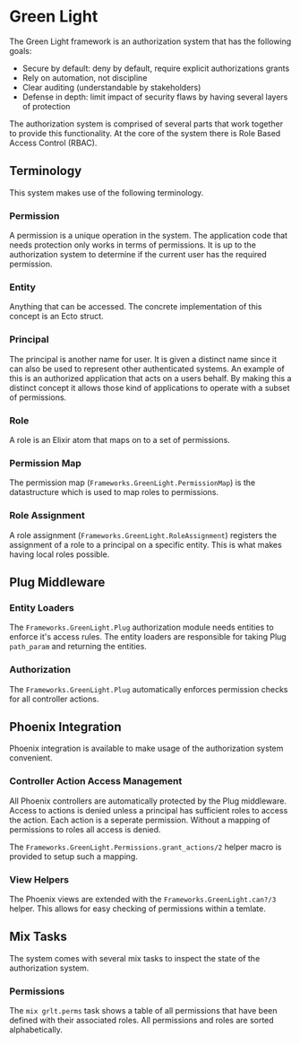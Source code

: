 # Green Light

The Green Light framework is an authorization system that has the following goals:

- Secure by default: deny by default, require explicit authorizations grants
- Rely on automation, not discipline
- Clear auditing (understandable by stakeholders)
- Defense in depth: limit impact of security flaws by having several layers of protection

The authorization system is comprised of several parts that work together to
provide this functionality. At the core of the system there is Role Based Access
Control (RBAC).

## Terminology

This system makes use of the following terminology.

### Permission

A permission is a unique operation in the system. The application code that
needs protection only works in terms of permissions. It is up to the
authorization system to determine if the current user has the required
permission.

### Entity

Anything that can be accessed. The concrete implementation of this concept is an Ecto struct.

### Principal

The principal is another name for user. It is given a distinct name since it can
also be used to represent other authenticated systems. An example of this is an
authorized application that acts on a users behalf. By making this a distinct
concept it allows those kind of applications to operate with a subset of
permissions.

### Role

A role is an Elixir atom that maps on to a set of permissions.

### Permission Map

The permission map (`Frameworks.GreenLight.PermissionMap`) is the datastructure
which is used to map roles to permissions.

### Role Assignment

A role assignment (`Frameworks.GreenLight.RoleAssignment`) registers the assignment
of a role to a principal on a specific entity. This is what makes having local
roles possible.

## Plug Middleware

### Entity Loaders

The `Frameworks.GreenLight.Plug` authorization module needs entities to enforce it's access rules. The entity loaders are responsible for taking Plug `path_param` and returning the entities.

### Authorization

The `Frameworks.GreenLight.Plug` automatically enforces permission checks for all
controller actions.

## Phoenix Integration

Phoenix integration is available to make usage of the authorization system convenient.

### Controller Action Access Management

All Phoenix controllers are automatically protected by the Plug middleware.
Access to actions is denied unless a principal has sufficient roles to access
the action. Each action is a seperate permission. Without a mapping of
permissions to roles all access is denied.

The `Frameworks.GreenLight.Permissions.grant_actions/2` helper macro is provided to setup
such a mapping.

### View Helpers

The Phoenix views are extended with the `Frameworks.GreenLight.can?/3`
helper. This allows for easy checking of permissions within a temlate.

## Mix Tasks

The system comes with several mix tasks to inspect the state of the
authorization system.

### Permissions

The `mix grlt.perms` task shows a table of all permissions that have been
defined with their associated roles. All permissions and roles are sorted
alphabetically.
